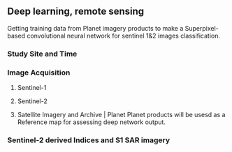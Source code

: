## Deep learning, remote sensing

Getting training data from Planet imagery products to make a Superpixel-based convolutional neural network for sentinel 1&2 images classification.


### Study Site and Time



### Image Acquisition
1) Sentinel-1

2) Sentinel-2

3) Satellite Imagery and Archive | Planet
Planet products will be usesd as a Reference map for assessing deep network output.


### Sentinel-2 derived Indices and S1 SAR imagery


